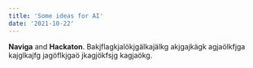 ```yaml
---
title: 'Some ideas for AI'
date: '2021-10-22'
---
```


**Naviga** and **Hackaton**. 
Bakjflagkjalökjgälkajälkg akjgajkägk agjaölkfjga kajglkajfg jagöflkjgaö jkagjökfsjg kagjaökg.